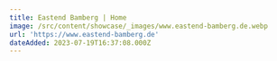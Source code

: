```yaml
---
title: Eastend Bamberg | Home
image: /src/content/showcase/_images/www.eastend-bamberg.de.webp
url: 'https://www.eastend-bamberg.de'
dateAdded: 2023-07-19T16:37:08.000Z
---
```


